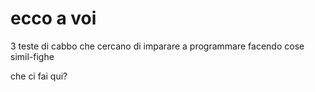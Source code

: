 # ecco a voi

3 teste di cabbo che cercano di imparare a programmare facendo cose simil-fighe 

che ci fai qui?
